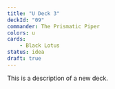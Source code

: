 ```yaml
---
title: "U Deck 3"
deckId: "09"
commander: The Prismatic Piper
colors: u
cards:
    - Black Lotus
status: idea
draft: true
---
```


This is a description of a new deck.
